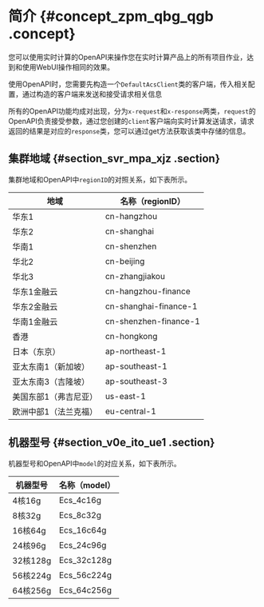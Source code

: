 # 简介 {#concept_zpm_qbg_qgb .concept}

您可以使用实时计算的OpenAPI来操作您在实时计算产品上的所有项目作业，达到和使用WebUI操作相同的效果。

使用OpenAPI时，您需要先构造一个`DefaultAcsClient`类的客户端，传入相关配置，通过构造的客户端来发送和接受请求相关信息

所有的OpenAPI功能均成对出现，分为`x-request`和`x-response`两类，`request`的OpenAPI负责接受参数，通过您创建的`client`客户端向实时计算发送请求，请求返回的结果是对应的`response`类，您可以通过get方法获取该类中存储的信息。

## 集群地域 {#section_svr_mpa_xjz .section}

集群地域和OpenAPI中`regionID`的对照关系，如下表所示。

|地域|名称（regionID）|
|--|------------|
|华东1|cn-hangzhou|
|华东2|cn-shanghai|
|华南1|cn-shenzhen|
|华北2|cn-beijing|
|华北3|cn-zhangjiakou|
|华东1金融云|cn-hangzhou-finance|
|华东2金融云|cn-shanghai-finance-1|
|华南1金融云|cn-shenzhen-finance-1|
|香港|cn-hongkong|
|日本（东京）|ap-northeast-1|
|亚太东南1（新加坡）|ap-southeast-1|
|亚太东南3（吉隆坡）|ap-southeast-3|
|美国东部1（弗吉尼亚）|us-east-1|
|欧洲中部1（法兰克福）|eu-central-1|

## 机器型号 {#section_v0e_ito_ue1 .section}

机器型号和OpenAPI中`model`的对应关系，如下表所示。

|机器型号|名称（model）|
|----|---------|
|4核16g|Ecs\_4c16g|
|8核32g|Ecs\_8c32g|
|16核64g|Ecs\_16c64g|
|24核96g|Ecs\_24c96g|
|32核128g|Ecs\_32c128g|
|56核224g|Ecs\_56c224g|
|64核256g|Ecs\_64c256g|

